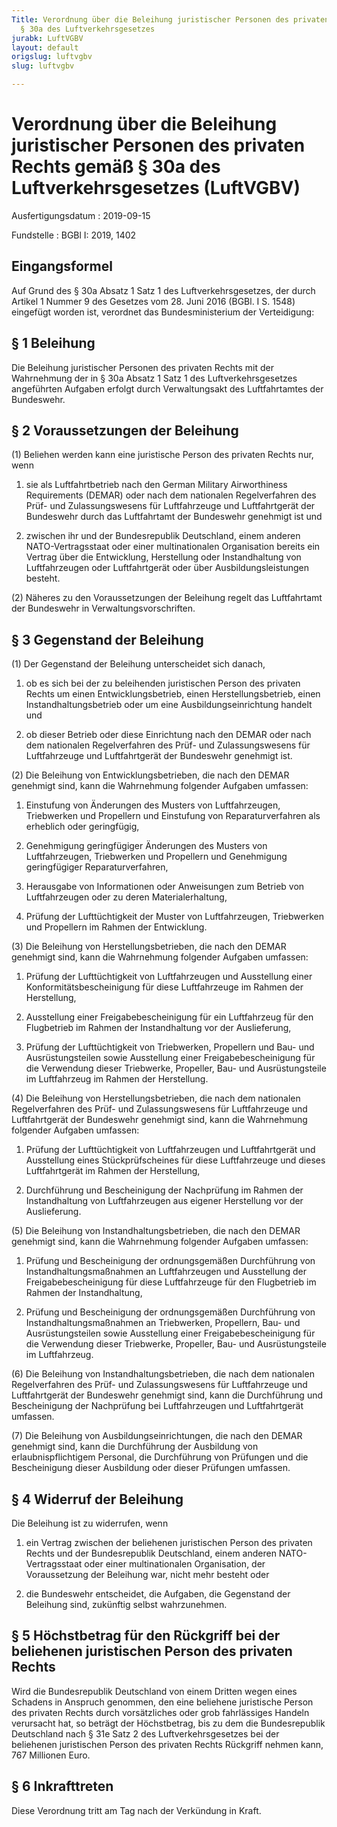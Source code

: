 ```yaml
---
Title: Verordnung über die Beleihung juristischer Personen des privaten Rechts gemäß
  § 30a des Luftverkehrsgesetzes
jurabk: LuftVGBV
layout: default
origslug: luftvgbv
slug: luftvgbv

---
```


# Verordnung über die Beleihung juristischer Personen des privaten Rechts gemäß § 30a des Luftverkehrsgesetzes (LuftVGBV)

Ausfertigungsdatum
:   2019-09-15

Fundstelle
:   BGBl I: 2019, 1402


## Eingangsformel

Auf Grund des § 30a Absatz 1 Satz 1 des Luftverkehrsgesetzes, der durch Artikel 1 Nummer 9 des Gesetzes vom 28. Juni 2016 (BGBl. I S. 1548) eingefügt worden ist, verordnet das Bundesministerium der Verteidigung:


## § 1 Beleihung

Die Beleihung juristischer Personen des privaten Rechts mit der Wahrnehmung der in § 30a Absatz 1 Satz 1 des Luftverkehrsgesetzes angeführten Aufgaben erfolgt durch Verwaltungsakt des Luftfahrtamtes der Bundeswehr.


## § 2 Voraussetzungen der Beleihung

(1) Beliehen werden kann eine juristische Person des privaten Rechts nur, wenn

1.  sie als Luftfahrtbetrieb nach den German Military Airworthiness Requirements (DEMAR) oder nach dem nationalen Regelverfahren des Prüf- und Zulassungswesens für Luftfahrzeuge und Luftfahrtgerät der Bundeswehr durch das Luftfahrtamt der Bundeswehr genehmigt ist und


2.  zwischen ihr und der Bundesrepublik Deutschland, einem anderen NATO-Vertragsstaat oder einer multinationalen Organisation bereits ein Vertrag über die Entwicklung, Herstellung oder Instandhaltung von Luftfahrzeugen oder Luftfahrtgerät oder über Ausbildungsleistungen besteht.




(2) Näheres zu den Voraussetzungen der Beleihung regelt das Luftfahrtamt der Bundeswehr in Verwaltungsvorschriften.


## § 3 Gegenstand der Beleihung

(1) Der Gegenstand der Beleihung unterscheidet sich danach,

1.  ob es sich bei der zu beleihenden juristischen Person des privaten Rechts um einen Entwicklungsbetrieb, einen Herstellungsbetrieb, einen Instandhaltungsbetrieb oder um eine Ausbildungseinrichtung handelt und


2.  ob dieser Betrieb oder diese Einrichtung nach den DEMAR oder nach dem nationalen Regelverfahren des Prüf- und Zulassungswesens für Luftfahrzeuge und Luftfahrtgerät der Bundeswehr genehmigt ist.




(2) Die Beleihung von Entwicklungsbetrieben, die nach den DEMAR genehmigt sind, kann die Wahrnehmung folgender Aufgaben umfassen:

1.  Einstufung von Änderungen des Musters von Luftfahrzeugen, Triebwerken und Propellern und Einstufung von Reparaturverfahren als erheblich oder geringfügig,


2.  Genehmigung geringfügiger Änderungen des Musters von Luftfahrzeugen, Triebwerken und Propellern und Genehmigung geringfügiger Reparaturverfahren,


3.  Herausgabe von Informationen oder Anweisungen zum Betrieb von Luftfahrzeugen oder zu deren Materialerhaltung,


4.  Prüfung der Lufttüchtigkeit der Muster von Luftfahrzeugen, Triebwerken und Propellern im Rahmen der Entwicklung.




(3) Die Beleihung von Herstellungsbetrieben, die nach den DEMAR genehmigt sind, kann die Wahrnehmung folgender Aufgaben umfassen:

1.  Prüfung der Lufttüchtigkeit von Luftfahrzeugen und Ausstellung einer Konformitätsbescheinigung für diese Luftfahrzeuge im Rahmen der Herstellung,


2.  Ausstellung einer Freigabebescheinigung für ein Luftfahrzeug für den Flugbetrieb im Rahmen der Instandhaltung vor der Auslieferung,


3.  Prüfung der Lufttüchtigkeit von Triebwerken, Propellern und Bau- und Ausrüstungsteilen sowie Ausstellung einer Freigabebescheinigung für die Verwendung dieser Triebwerke, Propeller, Bau- und Ausrüstungsteile im Luftfahrzeug im Rahmen der Herstellung.




(4) Die Beleihung von Herstellungsbetrieben, die nach dem nationalen Regelverfahren des Prüf- und Zulassungswesens für Luftfahrzeuge und Luftfahrtgerät der Bundeswehr genehmigt sind, kann die Wahrnehmung folgender Aufgaben umfassen:

1.  Prüfung der Lufttüchtigkeit von Luftfahrzeugen und Luftfahrtgerät und Ausstellung eines Stückprüfscheines für diese Luftfahrzeuge und dieses Luftfahrtgerät im Rahmen der Herstellung,


2.  Durchführung und Bescheinigung der Nachprüfung im Rahmen der Instandhaltung von Luftfahrzeugen aus eigener Herstellung vor der Auslieferung.




(5) Die Beleihung von Instandhaltungsbetrieben, die nach den DEMAR genehmigt sind, kann die Wahrnehmung folgender Aufgaben umfassen:

1.  Prüfung und Bescheinigung der ordnungsgemäßen Durchführung von Instandhaltungsmaßnahmen an Luftfahrzeugen und Ausstellung der Freigabebescheinigung für diese Luftfahrzeuge für den Flugbetrieb im Rahmen der Instandhaltung,


2.  Prüfung und Bescheinigung der ordnungsgemäßen Durchführung von Instandhaltungsmaßnahmen an Triebwerken, Propellern, Bau- und Ausrüstungsteilen sowie Ausstellung einer Freigabebescheinigung für die Verwendung dieser Triebwerke, Propeller, Bau- und Ausrüstungsteile im Luftfahrzeug.




(6) Die Beleihung von Instandhaltungsbetrieben, die nach dem nationalen Regelverfahren des Prüf- und Zulassungswesens für Luftfahrzeuge und Luftfahrtgerät der Bundeswehr genehmigt sind, kann die Durchführung und Bescheinigung der Nachprüfung bei Luftfahrzeugen und Luftfahrtgerät umfassen.

(7) Die Beleihung von Ausbildungseinrichtungen, die nach den DEMAR genehmigt sind, kann die Durchführung der Ausbildung von erlaubnispflichtigem Personal, die Durchführung von Prüfungen und die Bescheinigung dieser Ausbildung oder dieser Prüfungen umfassen.


## § 4 Widerruf der Beleihung

Die Beleihung ist zu widerrufen, wenn

1.  ein Vertrag zwischen der beliehenen juristischen Person des privaten Rechts und der Bundesrepublik Deutschland, einem anderen NATO-Vertragsstaat oder einer multinationalen Organisation, der Voraussetzung der Beleihung war, nicht mehr besteht oder


2.  die Bundeswehr entscheidet, die Aufgaben, die Gegenstand der Beleihung sind, zukünftig selbst wahrzunehmen.





## § 5 Höchstbetrag für den Rückgriff bei der beliehenen juristischen Person des privaten Rechts

Wird die Bundesrepublik Deutschland von einem Dritten wegen eines Schadens in Anspruch genommen, den eine beliehene juristische Person des privaten Rechts durch vorsätzliches oder grob fahrlässiges Handeln verursacht hat, so beträgt der Höchstbetrag, bis zu dem die Bundesrepublik Deutschland nach § 31e Satz 2 des Luftverkehrsgesetzes bei der beliehenen juristischen Person des privaten Rechts Rückgriff nehmen kann, 767 Millionen Euro.


## § 6 Inkrafttreten

Diese Verordnung tritt am Tag nach der Verkündung in Kraft.

